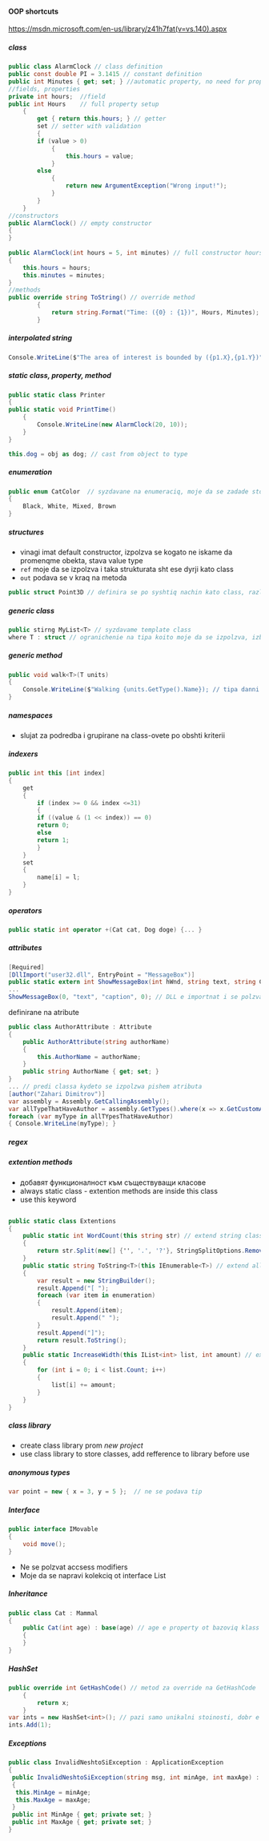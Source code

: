 #### OOP shortcuts
https://msdn.microsoft.com/en-us/library/z41h7fat(v=vs.140).aspx

##### class
```C#
public class AlarmClock // class definition
public const double PI = 3.1415 // constant definition
public int Minutes { get; set; } //automatic property, no need for property setup
//fields, properties
private int hours;  //field
public int Hours    // full property setup
	{
		get { return this.hours; } // getter
		set // setter with validation
		{ 
		if (value > 0)
			{
				this.hours = value;
			}
		else 
			{
				return new ArgumentException("Wrong input!");
			}
		} 
	}
//constructors
public AlarmClock() // empty constructor
{ 
}
        
public AlarmClock(int hours = 5, int minutes) // full constructor hours is optional field
{
	this.hours = hours;
	this.minutes = minutes;
}
//methods
public override string ToString() // override method
        {
            return string.Format("Time: ({0} : {1})", Hours, Minutes);
        }
```

##### interpolated string 
```C#
Console.WriteLine($"The area of interest is bounded by ({p1.X},{p1.Y})") // izpolzva se stoinostta na tova koeto e v kydravite skobi
```
##### static class, property, method
```C#
public static class Printer
{
public static void PrintTime()
	{
		Console.WriteLine(new AlarmClock(20, 10));
	}
}
```

```C#
this.dog = obj as dog; // cast from object to type
```
##### enumeration
```C#
public enum CatColor  // syzdavane na enumeraciq, moje da se zadade stoinost, ako ne iskame defaultnata (0, 1, 2..)
{
	Black, White, Mixed, Brown
}
```

##### structures
- vinagi imat default constructor, izpolzva se kogato ne iskame da promenqme obekta, stava value type
- ```ref``` moje da se izpolzva i taka strukturata sht ese dyrji kato class
- ```out``` podava se v kraq na metoda

```C#
public struct Point3D // definira se po syshtiq nachin kato class, razlikata e che e value type promenliva
```

##### generic class
```C#
public stirng MyList<T> // syzdavame template class
where T : struct // ogranichenie na tipa koito moje da se izpolzva, izbroqvat se v opredelen red
```

##### generic method
```C#
public void walk<T>(T units)
{
	Console.WriteLine($"Walking {units.GetType().Name}); // tipa danni e neopredelen (izkarva imeto na tipa)
}
```

##### namespaces  
- slujat za podredba i grupirane na class-ovete po obshti kriterii

##### indexers  
```C#
public int this [int index] 
{
	get
	{
		if (index >= 0 && index <=31)
		{
		if ((value & (1 << index)) == 0)
		return 0;
		else
		return 1;
		}
	}
	set
	{
		name[i] = l;
	}
}
```

##### operators  
```C#
public static int operator +(Cat cat, Dog doge) {... }
```

##### attributes  
```C#
[Required]
[DllImport("user32.dll", EntryPoint = "MessageBox")]
public static extern int ShowMessageBox(int hWnd, string text, string Caption, int tupe);
...
ShowMessageBox(0, "text", "caption", 0); // DLL e importnat i se polzva
```

definirane na atribute
```C#
public class AuthorAttribute : Attribute
{
	public AuthorAttribute(string authorName)
	{
		this.AuthorName = authorName;
	}
	public string AuthorName { get; set; }
}
... // predi classa kydeto se izpolzwa pishem atributa
[author("Zahari Dimitrov")]
var assembly = Assembly.GetCallingAssembly();
var allTypeThatHaveAuthor = assembly.GetTypes().where(x => x.GetCustomAttributes(typeof(AuthorAttribute).Count>0.ToList()));
foreach (var myType in allTYpesThatHaveAuthor)
{ Console.WriteLine(myType); }
```

##### regex  

##### extention methods  
- добавят функционалност към съществуващи класове
- always static class - extention methods are inside this class
- use this keyword

```C#

public static class Extentions
{ 
	public static int WordCount(this string str) // extend string class
	{
		return str.Split(new[] {'', '.', '?'}, StringSplitOptions.RemoveEmptyEntities);
	}
	public static string ToString<T>(this IEnumerable<T>) // extend all INumerables
	{
		var result = new StringBuilder();
		result.Append("[ ");
		foreach (var item in enumeration)
		{
			result.Append(item);
			result.Append(" ");
		}
		result.Append("]");
		return result.ToString();
	}
	public static IncreaseWidth(this IList<int> list, int amount) // extend all <int> lists
	{
		for (int i = 0; i < list.Count; i++)
		{
			list[i] += amount;
		}
	}
}
```

##### class library
- create class library prom *new project*
- use class library to store classes, add refference to library before use

##### anonymous types  

```C#
var point = new { x = 3, y = 5 };  // ne se podava tip
```

##### Interface
```C#
public interface IMovable
{
	void move();
}
```
* Ne se polzvat accsess modifiers
* Moje da se napravi kolekciq ot interface List<IMovable>

##### Inheritance
```C#
public class Cat : Mammal
{
	public Cat(int age) : base(age) // age e property ot bazoviq klass Mammal i se nasledqva
	{
	}
}
```

##### HashSet
```C#
public override int GetHashCode() // metod za override na GetHashCode
    { 
        return x;
    } 
var ints = new HashSet<int>(); // pazi samo unikalni stoinosti, dobr e da implementirame GetHashCode
ints.Add(1);
```
##### Exceptions

```C#
public class InvalidNeshtoSiException : ApplicationException
{
 public InvalidNeshtoSiException(string msg, int minAge, int maxAge) : base(msg) // dopylnitelna informaciq
 {
  this.MinAge = minAge;
  this.MaxAge = maxAge;
 }
 public int MinAge { get; private set; }
 public int MaxAge { get; private set; }
}
```

